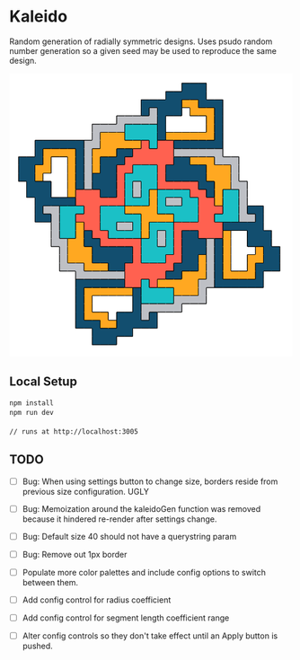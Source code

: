 # Kaleido

Random generation of radially symmetric designs. Uses psudo random number generation so a given seed may be used to reproduce the same design.

![alt text](https://github.com/JoeTheDave/kaleido/blob/master/example.png)

## Local Setup

```sh
npm install
npm run dev

// runs at http://localhost:3005
```

## TODO

- [ ] Bug: When using settings button to change size, borders reside from previous size configuration. UGLY
- [ ] Bug: Memoization around the kaleidoGen function was removed because it hindered re-render after settings change.
- [ ] Bug: Default size 40 should not have a querystring param
- [ ] Bug: Remove out 1px border

- [ ] Populate more color palettes and include config options to switch between them.
- [ ] Add config control for radius coefficient
- [ ] Add config control for segment length coefficient range
- [ ] Alter config controls so they don't take effect until an Apply button is pushed.
